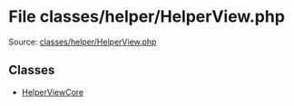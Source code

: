 File classes/helper/HelperView.php
=========

Source: [classes/helper/HelperView.php](https://github.com/PrestaShop/PrestaShop/blob/1.5.6.3/classes/helper/HelperView.php)


Classes
-------

* [HelperViewCore](class.HelperViewCore.md)


